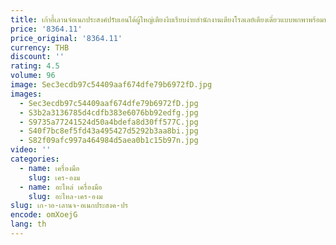 ```yaml
---
title: เก้าอี้เลานจ์อเนกประสงค์ปรับเอนได้ผู้ใหญ่เตียงงีบเรียบง่ายสํานักงานเตียงโรลเลย์เตียงเดี่ยวแบบพกพาพร้อมหน้ากากปิดตา
price: '8364.11'
price_original: '8364.11'
currency: THB
discount: ''
rating: 4.5
volume: 96
image: Sec3ecdb97c54409aaf674dfe79b6972fD.jpg
images:
  - Sec3ecdb97c54409aaf674dfe79b6972fD.jpg
  - S3b2a3136785d4cdfb383e6076bb92edfg.jpg
  - S9735a77241524d50a4bdefa8d30ff577C.jpg
  - S40f7bc8ef5fd43a495427d5292b3aa8bi.jpg
  - S82f09afc997a464984d5aea0b1c15b97n.jpg
video: ''
categories:
  - name: เครื่องมือ
    slug: เคร-องม
  - name: อะไหล่ เครื่องมือ
    slug: อะไหล-เคร-องม
slug: เก-าอ-เลานจ-อเนกประสงค-ปร
encode: omXoejG
lang: th
---
```

  